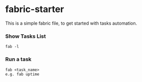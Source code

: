 # fabric-starter
This is a simple fabric file, to get started with tasks automation.

### Show Tasks List
```
fab -l
```

### Run a task
```
fab <task_name>
e.g. fab uptime
```

